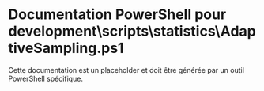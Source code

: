 # Documentation PowerShell pour development\scripts\statistics\AdaptiveSampling.ps1

Cette documentation est un placeholder et doit être générée par un outil PowerShell spécifique.

